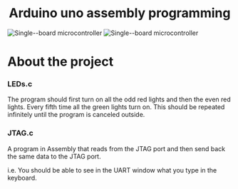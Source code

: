 <h1 align="center">Arduino uno assembly programming</h1>

![Single--board microcontroller](https://img.shields.io/badge/Single-board%20computer-Arduino%20Uno-blue)  ![Single--board microcontroller](https://img.shields.io/badge/Applications-3-blue)

# About the project

### LEDs.c
The program should first turn on all the odd red lights and then the even red lights. 
Every fifth time all the green lights turn on. This should be repeated 
infinitely until the program is canceled outside. 

### JTAG.c
A program in Assembly that reads from the JTAG port
and then send back the same data to the JTAG port.

i.e. You should be able to see in the UART window what
you type in the keyboard.
